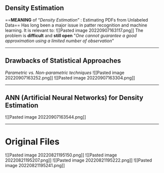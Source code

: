 ## Density Estimation
==**MEANING** of “*Density Estimation*” : Estimating PDFs from Unlabeled Data==
Has long been a major issue in patter recognition and machine learning. It is relevant to:
![[Pasted image 20220907163117.png]]
The problem is **difficult** and **still open**
"*One cannot guarantee a good approximation using a limited number of observation*"

---
## Drawbacks of Statistical Approaches
*Parametric vs. Non-parametric techniques*
![[Pasted image 20220907163252.png]]
![[Pasted image 20220907163304.png]]

---
## ANN (Artificial Neural Networks) for Density Estimation
![[Pasted image 20220907163544.png]]



---
# Original Files
![[Pasted image 20220821195150.png]]
![[Pasted image 20220821195207.png]]
![[Pasted image 20220821195222.png]]
![[Pasted image 20220821195241.png]]
